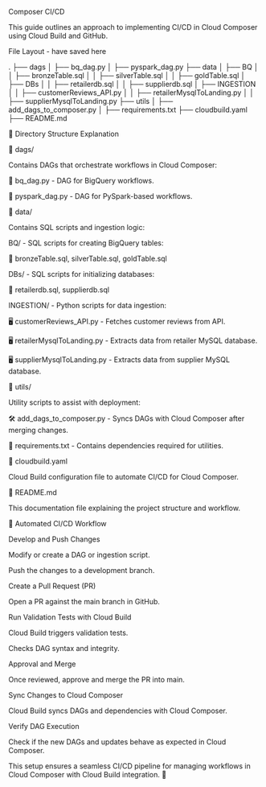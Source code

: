 Composer CI/CD

This guide outlines an approach to implementing CI/CD in Cloud Composer using Cloud Build and GitHub.

File Layout - have saved here 

.
├── dags
│   ├── bq_dag.py
│   ├── pyspark_dag.py
├── data
│   ├── BQ
│   │   ├── bronzeTable.sql
│   │   ├── silverTable.sql
│   │   ├── goldTable.sql
│   ├── DBs
│   │   ├── retailerdb.sql
│   │   ├── supplierdb.sql
│   ├── INGESTION
│   │   ├── customerReviews_API.py
│   │   ├── retailerMysqlToLanding.py
│   │   ├── supplierMysqlToLanding.py
├── utils
│   ├── add_dags_to_composer.py
│   ├── requirements.txt
├── cloudbuild.yaml
├── README.md

📂 Directory Structure Explanation

📁 dags/

Contains DAGs that orchestrate workflows in Cloud Composer:

📝 bq_dag.py - DAG for BigQuery workflows.

📝 pyspark_dag.py - DAG for PySpark-based workflows.

📁 data/

Contains SQL scripts and ingestion logic:

BQ/ - SQL scripts for creating BigQuery tables:

📄 bronzeTable.sql, silverTable.sql, goldTable.sql

DBs/ - SQL scripts for initializing databases:

📄 retailerdb.sql, supplierdb.sql

INGESTION/ - Python scripts for data ingestion:

🖥️ customerReviews_API.py - Fetches customer reviews from API.

🖥️ retailerMysqlToLanding.py - Extracts data from retailer MySQL database.

🖥️ supplierMysqlToLanding.py - Extracts data from supplier MySQL database.

📁 utils/

Utility scripts to assist with deployment:

🛠️ add_dags_to_composer.py - Syncs DAGs with Cloud Composer after merging changes.

📜 requirements.txt - Contains dependencies required for utilities.

📁 cloudbuild.yaml

Cloud Build configuration file to automate CI/CD for Cloud Composer.

📁 README.md

This documentation file explaining the project structure and workflow.

🚀 Automated CI/CD Workflow

Develop and Push Changes

Modify or create a DAG or ingestion script.

Push the changes to a development branch.

Create a Pull Request (PR)

Open a PR against the main branch in GitHub.

Run Validation Tests with Cloud Build

Cloud Build triggers validation tests.

Checks DAG syntax and integrity.

Approval and Merge

Once reviewed, approve and merge the PR into main.

Sync Changes to Cloud Composer

Cloud Build syncs DAGs and dependencies with Cloud Composer.

Verify DAG Execution

Check if the new DAGs and updates behave as expected in Cloud Composer.

This setup ensures a seamless CI/CD pipeline for managing workflows in Cloud Composer with Cloud Build integration. 🚀

